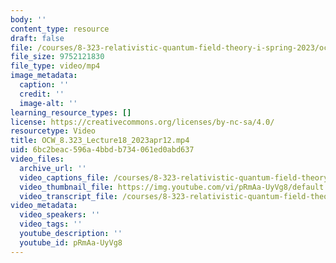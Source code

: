 ```yaml
---
body: ''
content_type: resource
draft: false
file: /courses/8-323-relativistic-quantum-field-theory-i-spring-2023/ocw_8323_lecture18_2023apr12_360p_16_9.mp4
file_size: 9752121830
file_type: video/mp4
image_metadata:
  caption: ''
  credit: ''
  image-alt: ''
learning_resource_types: []
license: https://creativecommons.org/licenses/by-nc-sa/4.0/
resourcetype: Video
title: OCW_8.323_Lecture18_2023apr12.mp4
uid: 6bc2beac-596a-4bbd-b734-061ed0abd637
video_files:
  archive_url: ''
  video_captions_file: /courses/8-323-relativistic-quantum-field-theory-i-spring-2023/14RIa0wYlTvmeHiVmJhH9icMXr3AOl73O_transcript.webvtt
  video_thumbnail_file: https://img.youtube.com/vi/pRmAa-UyVg8/default.jpg
  video_transcript_file: /courses/8-323-relativistic-quantum-field-theory-i-spring-2023/14RIa0wYlTvmeHiVmJhH9icMXr3AOl73O_transcript.pdf
video_metadata:
  video_speakers: ''
  video_tags: ''
  youtube_description: ''
  youtube_id: pRmAa-UyVg8
---
```

